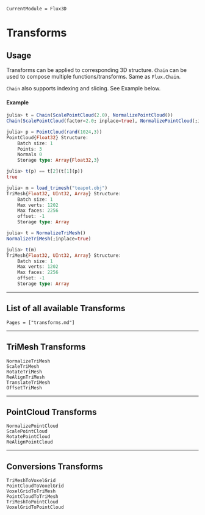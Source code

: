 ```@meta
CurrentModule = Flux3D
```

# Transforms

## Usage

Transforms can be applied to corresponding 3D structure.
`Chain` can be used to compose multiple functions/transforms. Same as `Flux.Chain`.

`Chain` also supports indexing and slicing. See Example below.

#### Example

```julia
julia> t = Chain(ScalePointCloud(2.0), NormalizePointCloud())
Chain(ScalePointCloud(factor=2.0; inplace=true), NormalizePointCloud(;inplace=true))

julia> p = PointCloud(rand(1024,3))
PointCloud{Float32} Structure:
    Batch size: 1
    Points: 3
    Normals 0
    Storage type: Array{Float32,3}

julia> t(p) == t[2](t[1](p))
true

julia> m = load_trimesh("teapot.obj")
TriMesh{Float32, UInt32, Array} Structure:
    Batch size: 1
    Max verts: 1202
    Max faces: 2256
    offset: -1
    Storage type: Array

julia> t = NormalizeTriMesh()
NormalizeTriMesh(;inplace=true)

julia> t(m)
TriMesh{Float32, UInt32, Array} Structure:
    Batch size: 1
    Max verts: 1202
    Max faces: 2256
    offset: -1
    Storage type: Array
```

---

## List of all available Transforms

```@index
Pages = ["transforms.md"]
```

---

## TriMesh Transforms

```@docs
NormalizeTriMesh
ScaleTriMesh
RotateTriMesh
ReAlignTriMesh
TranslateTriMesh
OffsetTriMesh
```

---

## PointCloud Transforms

```@docs
NormalizePointCloud
ScalePointCloud
RotatePointCloud
ReAlignPointCloud
```

---

## Conversions Transforms

```@docs
TriMeshToVoxelGrid
PointCloudToVoxelGrid
VoxelGridToTriMesh
PointCloudToTriMesh
TriMeshToPointCloud
VoxelGridToPointCloud
```
